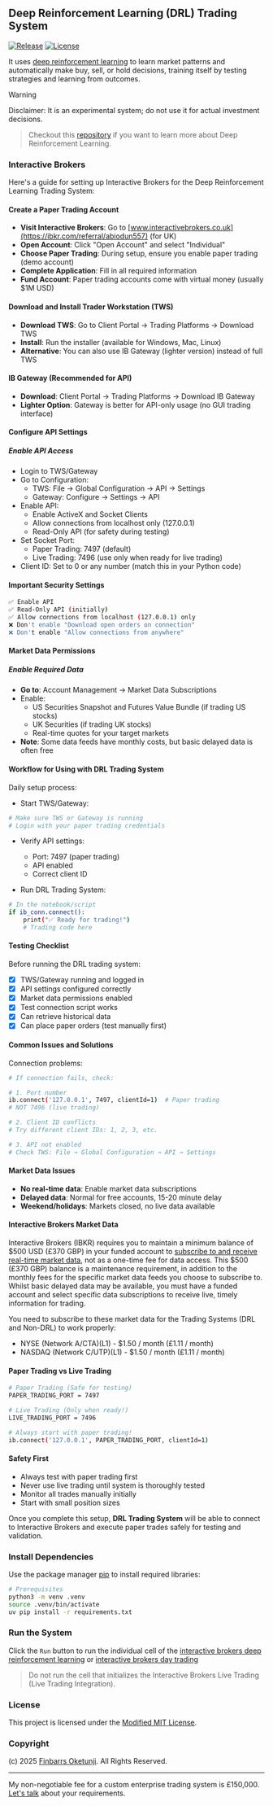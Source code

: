 ## Deep Reinforcement Learning (DRL) Trading System

[![Release](https://img.shields.io/github/release/0xnu/drl-ts.svg)](https://github.com/0xnu/drl-ts/releases/latest)
[![License](https://img.shields.io/badge/License-Modified_MIT-f5de53?&color=f5de53)](/LICENSE)

It uses [deep reinforcement learning](https://en.wikipedia.org/wiki/Deep_reinforcement_learning) to learn market patterns and automatically make buy, sell, or hold decisions, training itself by testing strategies and learning from outcomes.

> [!WARNING]
> Disclaimer: It is an experimental system; do not use it for actual investment decisions.

> Checkout this [repository](https://github.com/0xnu/deep-reinforcement-learning) if you want to learn more about Deep Reinforcement Learning.

### Interactive Brokers

Here's a guide for setting up Interactive Brokers for the Deep Reinforcement Learning Trading System:

#### Create a Paper Trading Account

+ **Visit Interactive Brokers**: Go to [www.interactivebrokers.co.uk](https://ibkr.com/referral/abiodun557) (for UK)
+ **Open Account**: Click "Open Account" and select "Individual"
+ **Choose Paper Trading**: During setup, ensure you enable paper trading (demo account)
+ **Complete Application**: Fill in all required information
+ **Fund Account**: Paper trading accounts come with virtual money (usually $1M USD)

#### Download and Install Trader Workstation (TWS)

+ **Download TWS**: Go to Client Portal → Trading Platforms → Download TWS
+ **Install**: Run the installer (available for Windows, Mac, Linux)
+ **Alternative**: You can also use IB Gateway (lighter version) instead of full TWS

#### IB Gateway (Recommended for API)

+ **Download**: Client Portal → Trading Platforms → Download IB Gateway
+ **Lighter Option**: Gateway is better for API-only usage (no GUI trading interface)

#### Configure API Settings

##### Enable API Access

+ Login to TWS/Gateway
+ Go to Configuration:
    + TWS: File → Global Configuration → API → Settings
    + Gateway: Configure → Settings → API
+ Enable API:
    + Enable ActiveX and Socket Clients
    + Allow connections from localhost only (127.0.0.1)
    + Read-Only API (for safety during testing)
+ Set Socket Port:
    + Paper Trading: 7497 (default)
    + Live Trading: 7496 (use only when ready for live trading)
+ Client ID: Set to 0 or any number (match this in your Python code)

#### Important Security Settings

```sh
✅ Enable API
✅ Read-Only API (initially)
✅ Allow connections from localhost (127.0.0.1) only
❌ Don't enable "Download open orders on connection"
❌ Don't enable "Allow connections from anywhere"
```

#### Market Data Permissions

##### Enable Required Data

+ **Go to**: Account Management → Market Data Subscriptions
+ Enable:
    + US Securities Snapshot and Futures Value Bundle (if trading US stocks)
    + UK Securities (if trading UK stocks)
    + Real-time quotes for your target markets
+ **Note**: Some data feeds have monthly costs, but basic delayed data is often free

#### Workflow for Using with DRL Trading System

Daily setup process:

+ Start TWS/Gateway:

```sh
# Make sure TWS or Gateway is running
# Login with your paper trading credentials
```

+ Verify API settings:
    + Port: 7497 (paper trading)
    + API enabled
    + Correct client ID

+ Run DRL Trading System:

```sh
# In the notebook/script
if ib_conn.connect():
    print("✅ Ready for trading!")
    # Trading code here
```

#### Testing Checklist

Before running the DRL trading system:

- [x] TWS/Gateway running and logged in
- [x] API settings configured correctly
- [x] Market data permissions enabled
- [x] Test connection script works
- [x] Can retrieve historical data
- [x] Can place paper orders (test manually first)

#### Common Issues and Solutions

Connection problems:

```sh
# If connection fails, check:

# 1. Port number
ib.connect('127.0.0.1', 7497, clientId=1)  # Paper trading
# NOT 7496 (live trading)

# 2. Client ID conflicts
# Try different client IDs: 1, 2, 3, etc.

# 3. API not enabled
# Check TWS: File → Global Configuration → API → Settings
```

#### Market Data Issues

+ **No real-time data**: Enable market data subscriptions
+ **Delayed data**: Normal for free accounts, 15-20 minute delay
+ **Weekend/holidays**: Markets closed, no live data available

#### Interactive Brokers Market Data

Interactive Brokers (IBKR) requires you to maintain a minimum balance of $500 USD (£370 GBP) in your funded account to [subscribe to and receive real-time market data](https://www.interactivebrokers.com/en/pricing/market-data-pricing.php?p=mktDataPricing), not as a one-time fee for data access. This $500 (£370 GBP) balance is a maintenance requirement, in addition to the monthly fees for the specific market data feeds you choose to subscribe to. Whilst basic delayed data may be available, you must have a funded account and select specific data subscriptions to receive live, timely information for trading.

You need to subscribe to these market data for the Trading Systems (DRL and Non-DRL) to work properly:

+ NYSE (Network A/CTA)(L1) - $1.50 / month (£1.11 / month)
+ NASDAQ (Network C/UTP)(L1) - $1.50 / month (£1.11 / month)

#### Paper Trading vs Live Trading

```sh
# Paper Trading (Safe for testing)
PAPER_TRADING_PORT = 7497

# Live Trading (Only when ready!)
LIVE_TRADING_PORT = 7496

# Always start with paper trading!
ib.connect('127.0.0.1', PAPER_TRADING_PORT, clientId=1)
```

#### Safety First

+ Always test with paper trading first
+ Never use live trading until system is thoroughly tested
+ Monitor all trades manually initially
+ Start with small position sizes

Once you complete this setup, **DRL Trading System** will be able to connect to Interactive Brokers and execute paper trades safely for testing and validation.

### Install Dependencies

Use the package manager [pip](https://pip.pypa.io/en/stable/) to install required libraries:

```sh
# Prerequisites
python3 -m venv .venv
source .venv/bin/activate
uv pip install -r requirements.txt
```

### Run the System

Click the `Run` button to run the individual cell of the [interactive brokers deep reinforcement learning](./notebooks/drl-ts.ipynb) or [interactive brokers day trading](./notebooks/ib-tb-without-drl.ipynb)

> Do not run the cell that initializes the Interactive Brokers Live Trading (Live Trading Integration).

### License

This project is licensed under the [Modified MIT License](./LICENSE).

### Copyright

(c) 2025 [Finbarrs Oketunji](https://finbarrs.eu). All Rights Reserved.

---

My non-negotiable fee for a custom enterprise trading system is £150,000. [Let's talk](mailto:f+trading@finbarrs.eu) about your requirements.